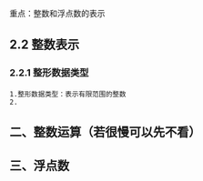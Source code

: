 重点：整数和浮点数的表示
## 2.2 整数表示
### 2.2.1 整形数据类型
    1.整形数据类型：表示有限范围的整数
    2.

## 二、整数运算（若很慢可以先不看）



## 三、浮点数